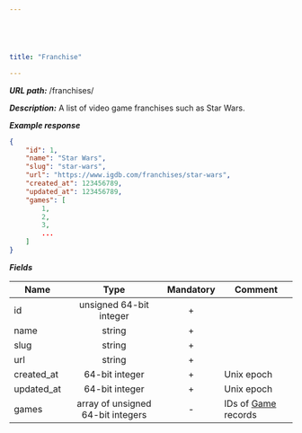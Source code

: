 ```yaml
---





title: "Franchise"

---
```


***URL path:*** /franchises/

***Description:*** A list of video game franchises such as Star Wars.

***Example response***

```json
{
    "id": 1,
    "name": "Star Wars",
    "slug": "star-wars",
    "url": "https://www.igdb.com/franchises/star-wars",
    "created_at": 123456789,
    "updated_at": 123456789,
    "games": [
        1,
        2,
        3,
        ...
    ]
}
```

***Fields***

| Name       | Type                              | Mandatory | Comment |
| ---------- |:---------------------------------:|:---------:| ------- |
| id         | unsigned 64-bit integer           |     +     ||
| name       | string                            |     +     ||
| slug       | string                            |     +     ||
| url        | string                            |     +     ||
| created_at | 64-bit integer                    |     +     | Unix epoch |
| updated_at | 64-bit integer                    |     +     | Unix epoch |
| games      | array of unsigned 64-bit integers |     -     | IDs of [Game](../game) records |

